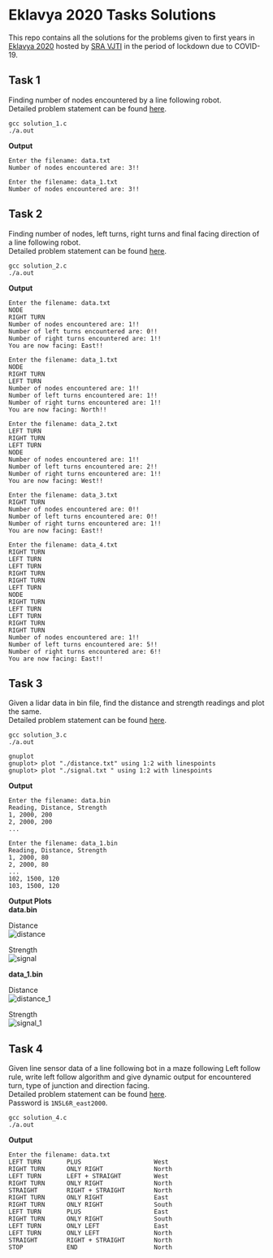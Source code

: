 # Eklavya 2020 Tasks Solutions    
This repo contains all the solutions for the problems given to first years in [Eklavya 2020](https://sra-vjti.github.io/eklavya2020-assignments/)
hosted by [SRA VJTI](http://sra.vjti.info/) in the period of lockdown due to COVID-19.  

## Task 1  
Finding number of nodes encountered by a line following robot.  
Detailed problem statement can be found [here](https://sra-vjti.github.io/eklavya2020-assignments/assignment_1.html).
  
    gcc solution_1.c  
    ./a.out  
    
**Output**  

    Enter the filename: data.txt  
    Number of nodes encountered are: 3!!  
    
    Enter the filename: data_1.txt  
    Number of nodes encountered are: 3!!  

## Task 2  
Finding number of nodes, left turns, right turns and final facing direction of a line following robot.  
Detailed problem statement can be found [here](https://sra-vjti.github.io/eklavya2020-assignments/assignment_2.html).

    gcc solution_2.c  
    ./a.out  
    
**Output**  

    Enter the filename: data.txt
    NODE
    RIGHT TURN
    Number of nodes encountered are: 1!!
    Number of left turns encountered are: 0!!
    Number of right turns encountered are: 1!!
    You are now facing: East!!  
    
    Enter the filename: data_1.txt
    NODE
    RIGHT TURN
    LEFT TURN
    Number of nodes encountered are: 1!!
    Number of left turns encountered are: 1!!
    Number of right turns encountered are: 1!!
    You are now facing: North!!  
    
    Enter the filename: data_2.txt
    LEFT TURN
    RIGHT TURN
    LEFT TURN
    NODE
    Number of nodes encountered are: 1!!
    Number of left turns encountered are: 2!!
    Number of right turns encountered are: 1!!
    You are now facing: West!!  
    
    Enter the filename: data_3.txt
    RIGHT TURN
    Number of nodes encountered are: 0!!
    Number of left turns encountered are: 0!!
    Number of right turns encountered are: 1!!
    You are now facing: East!!  
    
    Enter the filename: data_4.txt
    RIGHT TURN
    LEFT TURN
    LEFT TURN
    RIGHT TURN
    RIGHT TURN
    LEFT TURN
    NODE
    RIGHT TURN
    LEFT TURN
    LEFT TURN
    RIGHT TURN
    RIGHT TURN
    Number of nodes encountered are: 1!!
    Number of left turns encountered are: 5!!
    Number of right turns encountered are: 6!!
    You are now facing: East!!  
    
## Task 3  
Given a lidar data in bin file, find the distance and strength readings and plot the same.  
Detailed problem statement can be found [here](https://sra-vjti.github.io/eklavya2020-assignments/assignment_3.html).

    gcc solution_3.c  
    ./a.out  
    
    gnuplot  
    gnuplot> plot "./distance.txt" using 1:2 with linespoints  
    gnuplot> plot "./signal.txt " using 1:2 with linespoints  
    
**Output**  

    Enter the filename: data.bin
    Reading, Distance, Strength
    1, 2000, 200
    2, 2000, 200  
    ...  
    
    Enter the filename: data_1.bin
    Reading, Distance, Strength
    1, 2000, 80
    2, 2000, 80  
    ...  
    102, 1500, 120
    103, 1500, 120  

**Output Plots**  
**data.bin**  
  
Distance  
![distance](https://github.com/saharshleo/sra-eklavya-tasks-solutions/blob/master/Task3/data_distance.png)  
  
Strength  
![signal](https://github.com/saharshleo/sra-eklavya-tasks-solutions/blob/master/Task3/data_signal.png)  

**data_1.bin**  

Distance  
![distance_1](https://github.com/saharshleo/sra-eklavya-tasks-solutions/blob/master/Task3/data_1_distance.png)  

Strength  
![signal_1](https://github.com/saharshleo/sra-eklavya-tasks-solutions/blob/master/Task3/data_1_signal.png)  
    
## Task 4  
Given line sensor data of a line following bot in a maze following Left follow rule, 
write left follow algorithm and give dynamic output for encountered turn, type of junction and direction facing.  
Detailed problem statement can be found [here](https://sra-vjti.github.io/eklavya2020-assignments/bonus.html).  
Password is `1N5L6R_east2000`.  
  
    gcc solution_4.c  
    ./a.out  
  
**Output**  

    Enter the filename: data.txt
    LEFT TURN       PLUS                    West      
    RIGHT TURN      ONLY RIGHT              North     
    LEFT TURN       LEFT + STRAIGHT         West      
    RIGHT TURN      ONLY RIGHT              North     
    STRAIGHT        RIGHT + STRAIGHT        North     
    RIGHT TURN      ONLY RIGHT              East      
    RIGHT TURN      ONLY RIGHT              South     
    LEFT TURN       PLUS                    East      
    RIGHT TURN      ONLY RIGHT              South     
    LEFT TURN       ONLY LEFT               East      
    LEFT TURN       ONLY LEFT               North     
    STRAIGHT        RIGHT + STRAIGHT        North     
    STOP            END                     North      
    
    
